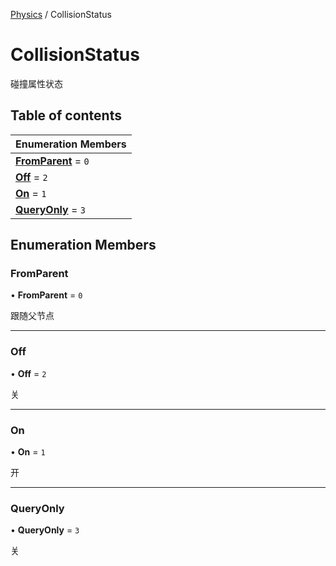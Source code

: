 [Physics](../groups/Physics.Physics.md) / CollisionStatus

# CollisionStatus <Badge type="tip" text="Enumeration" /> <Score text="CollisionStatus" />

碰撞属性状态

## Table of contents

| Enumeration Members |
| :-----|
| **[FromParent](Type.CollisionStatus.md#fromparent)** = ``0`` <br> |
| **[Off](Type.CollisionStatus.md#off)** = ``2`` <br> |
| **[On](Type.CollisionStatus.md#on)** = ``1`` <br> |
| **[QueryOnly](Type.CollisionStatus.md#queryonly)** = ``3`` <br> |

## Enumeration Members

### FromParent <Score text="FromParent" /> 

• **FromParent** = ``0``

跟随父节点

___

### Off <Score text="Off" /> 

• **Off** = ``2``

关

___

### On <Score text="On" /> 

• **On** = ``1``

开

___

### QueryOnly <Score text="QueryOnly" /> 

• **QueryOnly** = ``3``

关
